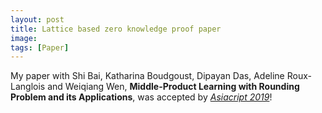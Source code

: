 ```yaml
---
layout: post
title: Lattice based zero knowledge proof paper
image:
tags: [Paper]
---
```


My paper with Shi Bai, Katharina Boudgoust, Dipayan Das, Adeline Roux-Langlois and Weiqiang Wen,
__Middle-Product Learning with Rounding Problem and its Applications__,
was accepted by
[_Asiacript 2019_](https://asiacrypt.iacr.org/2019/)!

